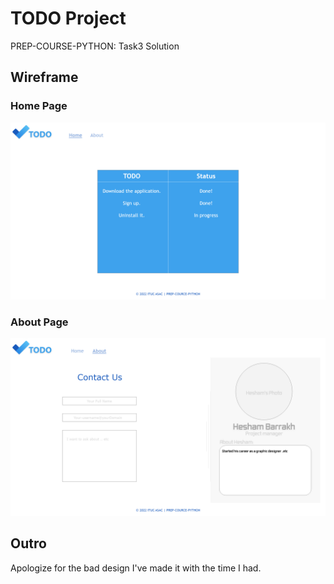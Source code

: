 # TODO Project

PREP-COURSE-PYTHON: Task3 Solution

## Wireframe

### Home Page

![](assets/images/framewire/Home.png)

### About Page

![](assets/images/framewire/About.png)

## Outro

Apologize for the bad design I've made it with the time I had.
